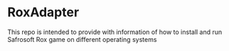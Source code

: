 # RoxAdapter
This repo is intended to provide with information of how to install and run Safrosoft Rox game on different operating systems
